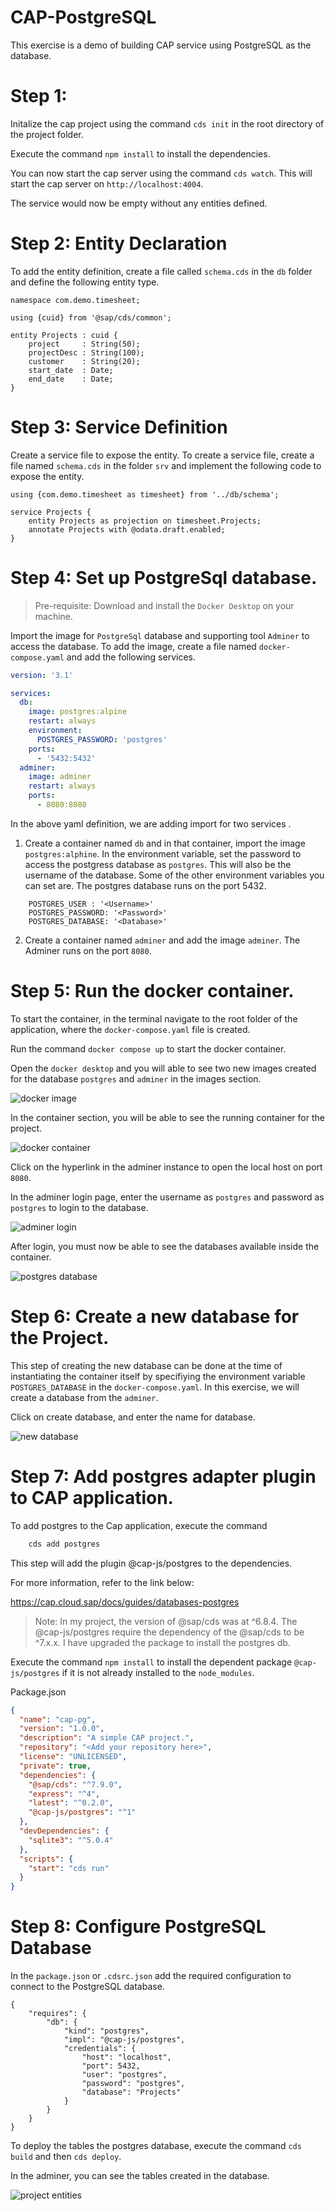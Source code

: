 # CAP-PostgreSQL 

This exercise is a demo of building CAP service using PostgreSQL as the database. 

# Step 1: 

Initalize the cap project using the command `cds init` in the root directory of the project folder. 

Execute the command `npm install` to install the dependencies. 

You can now start the cap server using the command `cds watch`. This will start the cap server on `http://localhost:4004`. 

The service would now be empty without any entities defined. 


# Step 2: Entity Declaration

To add the entity definition, create a file called `schema.cds` in the `db` folder and define the following entity type. 

```cds
namespace com.demo.timesheet;

using {cuid} from '@sap/cds/common';

entity Projects : cuid {
    project     : String(50);
    projectDesc : String(100);
    customer    : String(20);
    start_date  : Date;
    end_date    : Date;
}

```

# Step 3: Service Definition

Create a service file to expose the entity. To create a service file, create a file named `schema.cds` in the folder `srv` and implement the following code to expose the entity.


```cds
using {com.demo.timesheet as timesheet} from '../db/schema';

service Projects {
    entity Projects as projection on timesheet.Projects;
    annotate Projects with @odata.draft.enabled;
}
```

# Step 4: Set up PostgreSql database. 

> Pre-requisite: Download and install the `Docker Desktop` on your machine. 

Import the image for `PostgreSql` database and supporting tool `Adminer` to access the database. 
To add the image, create a file named `docker-compose.yaml` and add the following services. 

```yml
version: '3.1'

services:
  db:
    image: postgres:alpine
    restart: always
    environment:
      POSTGRES_PASSWORD: 'postgres'
    ports:
      - '5432:5432'
  adminer:
    image: adminer
    restart: always
    ports:
      - 8080:8080
```

In the above yaml definition, we are adding import for two services . 

1. Create a container named `db` and in that container, import the image `postgres:alphine`. In the environment variable, set the password to access the postgress database as `postgres`. 
This will also be the username of the database. Some of the other environment variables you can set are. The postgres database runs on the port 5432. 

```env
    POSTGRES_USER : '<Username>'
    POSTGRES_PASSWORD: '<Password>'
    POSTGRES_DATABASE: '<Database>'
```

2. Create a container named `adminer` and add the image `adminer`. The Adminer runs on the port `8080`.


# Step 5: Run the docker container. 

To start the container, in the terminal navigate to the root folder of the application, where the `docker-compose.yaml` file is created. 

Run the command `docker compose up` to start the docker container. 

Open the `docker desktop` and you will able to see two new images created for the database `postgres` and `adminer` in the images section. 

![docker image](./assets/images/docker-image.png)

In the container section, you will be able to see the running container for the project. 

![docker container](./assets/images/docker-container.png)

Click on the hyperlink in the adminer instance to open the local host on port `8080`. 

In the adminer login page, enter the username as `postgres` and password as `postgres` to login to the database. 

![adminer login](./assets/images/adminer_login.png)

After login, you must now be able to see the databases available inside the container.

![postgres database](./assets/images/postgres_db.png)


# Step 6: Create a new database for the Project. 

This step of creating the new database can be done at the time of instantiating the container itself by specifiying the environment variable `POSTGRES_DATABASE` in the `docker-compose.yaml`.
In this exercise, we will create a database from the `adminer`. 

Click on create database, and enter the name for database.

![new database](./assets/images/New%20Project.gif)


# Step 7: Add postgres adapter plugin to CAP application.

To add postgres to the Cap application, execute the command 

```sh
    cds add postgres
```

This step will add the plugin @cap-js/postgres to the dependencies. 

For more information, refer to the link below:

https://cap.cloud.sap/docs/guides/databases-postgres    

> Note: In my project, the version of @sap/cds was at ^6.8.4. The @cap-js/postgres require the dependency of the @sap/cds to be ^7.x.x. I have upgraded the package to install the postgres db. 

Execute the command `npm install` to install the dependent package `@cap-js/postgres` if it is not already installed to the `node_modules`. 

Package.json

```json
{
  "name": "cap-pg",
  "version": "1.0.0",
  "description": "A simple CAP project.",
  "repository": "<Add your repository here>",
  "license": "UNLICENSED",
  "private": true,
  "dependencies": {
    "@sap/cds": "^7.9.0",
    "express": "^4",
    "latest": "^0.2.0",
    "@cap-js/postgres": "^1"
  },
  "devDependencies": {
    "sqlite3": "^5.0.4"
  },
  "scripts": {
    "start": "cds run"
  }
}
```

# Step 8: Configure PostgreSQL Database 

In the `package.json` or `.cdsrc.json` add the required configuration to connect to the PostgreSQL database. 


```json:highlight={2-10}
{   
    "requires": {
        "db": {
            "kind": "postgres",
            "impl": "@cap-js/postgres",
            "credentials": {
                "host": "localhost",
                "port": 5432,
                "user": "postgres",
                "password": "postgres",
                "database": "Projects"
            }
        }
    }
}
```

To deploy the tables the postgres database, execute the command `cds build` and then `cds deploy`.

In the adminer, you can see the tables created in the database. 

![project entities](./assets/images/project_entities.png)

